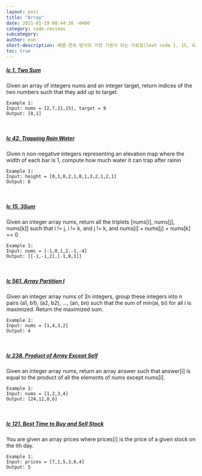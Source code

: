 ```yaml
---
layout: post
title: "Array"
date: 2021-01-19 08:44:38 -0400
category: code-reviews
subcategory: 
author: eun
short-description: 배열-연속 방식의 가장 기본이 되는 자료형(leet code 1, 15, 42, 121, 238, 561)
toc: true
---
```


##### <a href="https://leetcode.com/problems/two-sum/">lc 1. Two Sum</a>    

Given an array of integers nums and an integer target, return indices of the two numbers such that they add up to target.

```
Example 1:
Input: nums = [2,7,11,15], target = 9
Output: [0,1]
```

<br>

##### <a href="https://leetcode.com/problems/trapping-rain-water/">lc 42. Trapping Rain Water</a> 

Given n non-negative integers representing an elevation map where the width of each bar is 1, compute how much water it can trap after rainin

```
Example 1:
Input: height = [0,1,0,2,1,0,1,3,2,1,2,1]
Output: 6
```

<br>

##### <a href="https://leetcode.com/problems/3sum/">lc 15. 3Sum</a> 
Given an integer array nums, return all the triplets [nums[i], nums[j], nums[k]] such that i != j, i != k, and j != k, and nums[i] + nums[j] + nums[k] == 0

```
Example 1:
Input: nums = [-1,0,1,2,-1,-4]
Output: [[-1,-1,2],[-1,0,1]]
```

<br>

##### <a href="https://leetcode.com/problems/array-partition-i/">lc 561. Array Partition I</a> 
Given an integer array nums of 2n integers, group these integers into n pairs (a1, b1), (a2, b2), ..., (an, bn) such that the sum of min(ai, bi) for all i is maximized. Return the maximized sum.

```
Example 1:
Input: nums = [1,4,3,2]
Output: 4
```

<br>

##### <a href="https://leetcode.com/problems/product-of-array-except-self/">lc 238. Product of Array Except Self</a>
Given an integer array nums, return an array answer such that answer[i] is equal to the product of all the elements of nums except nums[i].

```
Example 1:
Input: nums = [1,2,3,4]
Output: [24,12,8,6]
```

<br>

##### <a href="https://leetcode.com/problems/best-time-to-buy-and-sell-stock/">lc 121. Best Time to Buy and Sell Stock</a>
You are given an array prices where prices[i] is the price of a given stock on the ith day.

```
Example 1:
Input: prices = [7,1,5,3,6,4]
Output: 5
```